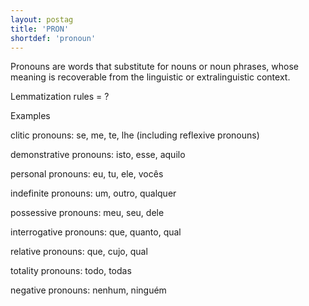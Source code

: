 ```yaml
---
layout: postag
title: 'PRON'
shortdef: 'pronoun'
---
```


Pronouns are words that substitute for nouns or noun phrases, whose meaning is recoverable from the linguistic or extralinguistic context.

Lemmatization rules = ?


Examples

clitic pronouns: se, me, te, lhe (including reflexive pronouns)

demonstrative pronouns: isto, esse, aquilo

personal pronouns: eu, tu, ele, vocês

indefinite pronouns: um, outro, qualquer

possessive pronouns: meu, seu, dele

interrogative pronouns: que, quanto, qual

relative pronouns: que, cujo, qual

totality pronouns: todo, todas

negative pronouns: nenhum, ninguém
<!-- Interlanguage links updated Čt lis 12 09:42:55 CET 2020 -->
